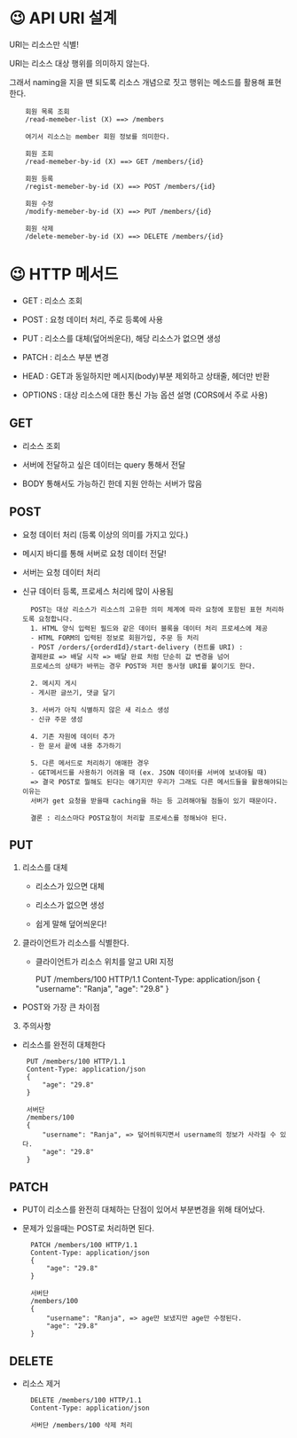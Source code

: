 # 😉 API URI 설계

URI는 리소스만 식별!

URI는 리소스 대상 행위를 의미하지 않는다.

그래서 naming을 지을 땐 되도록 리소스 개념으로 짓고 행위는 메소드를 활용해 표현한다.

        회원 목록 조회
        /read-memeber-list (X) ==> /members

        여기서 리소스는 member 회원 정보를 의미한다.

        회원 조회
        /read-memeber-by-id (X) ==> GET /members/{id}

        회원 등록
        /regist-memeber-by-id (X) ==> POST /members/{id}

        회원 수정
        /modify-memeber-by-id (X) ==> PUT /members/{id}

        회원 삭제
        /delete-memeber-by-id (X) ==> DELETE /members/{id}



# 😉 HTTP 메서드

- GET : 리소스 조회

- POST : 요청 데이터 처리, 주로 등록에 사용

- PUT : 리소스를 대체(덮어씌운다), 해당 리소스가 없으면 생성

- PATCH : 리소스 부분 변경

- HEAD : GET과 동일하지만 메시지(body)부분 제외하고 상태줄, 헤더만 반환

- OPTIONS : 대상 리소스에 대한 통신 가능 옵션 설명 (CORS에서 주로 사용)

## GET

- 리소스 조회

- 서버에 전달하고 싶은 데이터는 query 통해서 전달

- BODY 통해서도 가능하긴 한데 지원 안하는 서버가 많음

## POST

- 요청 데이터 처리 (등록 이상의 의미를 가지고 있다.)

- 메시지 바디를 통해 서버로 요청 데이터 전달!

- 서버는 요청 데이터 처리

- 신규 데이터 등록, 프로세스 처리에 많이 사용됨

        POST는 대상 리소스가 리소스의 고유한 의미 체계에 따라 요청에 포함된 표현 처리하도록 요청합니다.
        1. HTML 양식 입력된 필드와 같은 데이터 블록을 데이터 처리 프로세스에 제공
        - HTML FORM의 입력된 정보로 회원가입, 주문 등 처리
        - POST /orders/{orderdId}/start-delivery (컨트롤 URI) :
        결제완료 => 배달 시작 => 배달 완료 처럼 단순히 값 변경을 넘어
        프로세스의 상태가 바뀌는 경우 POST와 저런 동사형 URI를 붙이기도 한다.

        2. 메시지 게시
        - 게시판 글쓰기, 댓글 달기

        3. 서버가 아직 식별하지 않은 새 리소스 생성
        - 신규 주문 생성

        4. 기존 자원에 데이터 추가
        - 한 문서 끝에 내용 추가하기

        5. 다른 메서드로 처리하기 애매한 경우
        - GET메서드를 사용하기 어려울 때 (ex. JSON 데이터를 서버에 보내야될 때)
        => 결국 POST로 뭘해도 된다는 얘기지만 우리가 그래도 다른 메서드들을 활용해야되는 이유는
        서버가 get 요청을 받을때 caching을 하는 등 고려해야될 점들이 있기 때문이다.

        결론 : 리소스마다 POST요청이 처리할 프로세스를 정해놔야 된다.

## PUT

1. 리소스를 대체

   - 리소스가 있으면 대체

   - 리소스가 없으면 생성

   - 쉽게 말해 덮어씌운다!

2. 클라이언트가 리소스를 식별한다.

   - 클라이언트가 리소스 위치를 알고 URI 지정

     PUT /members/100 HTTP/1.1
     Content-Type: application/json
     {
     "username": "Ranja",
     "age": "29.8"
     }

- POST와 가장 큰 차이점

3. 주의사항

- 리소스를 완전히 대체한다

       PUT /members/100 HTTP/1.1
       Content-Type: application/json
       {
           "age": "29.8"
       }

       서버단
       /members/100
       {
           "username": "Ranja", => 덮어씌워지면서 username의 정보가 사라질 수 있다.
           "age": "29.8"
       }

## PATCH

- PUT이 리소스를 완전히 대체하는 단점이 있어서 부분변경을 위해 태어났다.

- 문제가 있을때는 POST로 처리하면 된다.

        PATCH /members/100 HTTP/1.1
        Content-Type: application/json
        {
            "age": "29.8"
        }

        서버단
        /members/100
        {
            "username": "Ranja", => age만 보냈지만 age만 수정된다.
            "age": "29.8"
        }

## DELETE

- 리소스 제거

        DELETE /members/100 HTTP/1.1
        Content-Type: application/json

        서버단 /members/100 삭제 처리
